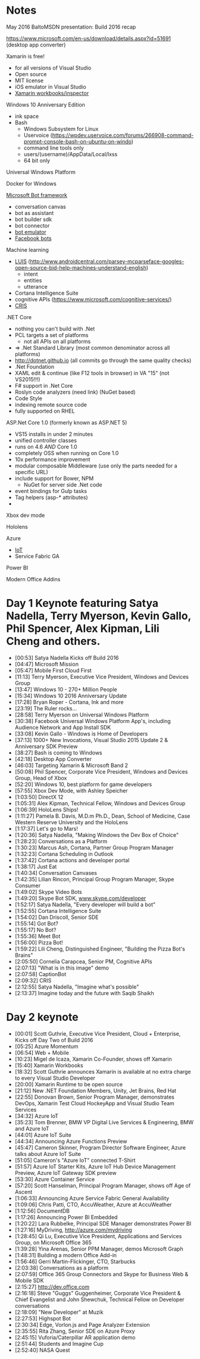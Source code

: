 # Notes
May 2016 BaltoMSDN presentation: Build 2016 recap

https://www.microsoft.com/en-us/download/details.aspx?id=51691 (desktop app converter)

Xamarin is free!
* for all versions of Visual Studio
* Open source
* MIT license
* iOS emulator in Visual Studio
* [Xamarin workbooks/inspector](https://developer.xamarin.com/guides/cross-platform/workbooks/)

Windows 10 Anniversary Edition
* ink space
* Bash
  * Windows Subsystem for Linux
  * Uservoice (https://wpdev.uservoice.com/forums/266908-command-prompt-console-bash-on-ubuntu-on-windo)
  * command line tools only
  * users/(username)/AppData/Local/lxss
  * 64 bit only

Universal Windows Platform

Docker for Windows

[Microsoft Bot framework](www.botframework.com)
* conversation canvas
* bot as assistant
* bot builder sdk
* bot connector
* [bot emulator](http://docs.botframework.com/connector/tools/bot-framework-emulator/)
* [Facebook bots](https://developers.facebook.com/blog/post/2016/04/12/bots-for-messenger/)

Machine learning
* [LUIS](https://www.luis.ai/) (http://www.androidcentral.com/parsey-mcparseface-googles-open-source-bid-help-machines-understand-english)
  * intent
  * entities
  * utterance
* Cortana Intelligence Suite
* cognitive APIs (https://www.microsoft.com/cognitive-services/)
* [CRIS](https://www.microsoft.com/cognitive-services/en-us/custom-recognition-intelligent-service-cris)

.NET Core
* nothing you can't build with .Net
* PCL targets a set of platforms
  * not all APIs on all platforms
* => .Net Standard Library (most common denominator across all platforms)
* http://dotnet.github.io (all commits go through the same quality checks)
* .Net Foundation
* XAML edit & continue (like F12 tools in browser) in VA "15" (not VS2015!!!)
* F# support in .Net Core
* Roslyn code analyzers (need link) (NuGet based)
* Code Style
* indexing remote source code
* fully supported on RHEL

ASP.Net Core 1.0 (formerly known as ASP.NET 5)
* VS15 installs in under 2 minutes
* unified controller classes
* runs on 4.6 *AND* Core 1.0
* completely OSS when running on Core 1.0
* 10x performance improvement
* modular composable Middleware (use only the parts needed for a specific URL)
* include support for Bower, NPM
  * NuGet for server side .Net code
* event bindings for Gulp tasks
* Tag helpers (asp-* attributes)
* 

Xbox dev mode

Hololens

Azure
* [IoT](https://azure.microsoft.com/en-us/solutions/iot-suite/)
* Service Fabric GA

Power BI

Modern Office Addins


# Day 1 Keynote featuring Satya Nadella, Terry Myerson, Kevin Gallo, Phil Spencer, Alex Kipman, Lili Cheng and others.
* [00:53] Satya Nadella Kicks off Build 2016
* [04:47] Microsoft Mission
* [05:47] Mobile First Cloud First
* [11:13] Terry Myerson, Executive Vice President, Windows and Devices Group
* [13:47] Windows 10 - 270+ Million People
* [15:34] Windows 10 2016 Anniversary Update
* [17:28] Bryan Roper - Cortana, Ink and more 
* [23:19] The Ruler rocks...
* [28:58] Terry Myerson on Universal Windows Platform
* [30:38] Facebook Universal Windows Platform App's, including Audience Network and App Install SDK
* [33:08] Kevin Gallo - Windows is Home of Developers
* [37:13] 1000+ New Invocations, Visual Studio 2015 Update 2 & Anniversary SDK Preview
* [38:27] Bash is coming to Windows
* [42:18] Desktop App Converter
* [46:03] Targeting Xamarin & Microsoft Band 2
* [50:08] Phil Spencer, Corporate Vice President, Windows and Devices Group, Head of Xbox 
* [52:20] Windows 10, best platform for game developers
* [57:55] Xbox Dev Mode, with Ashley Speicher
* [1:03:50] DirectX 12
* [1:05:31] Alex Kipman, Technical Fellow, Windows and Devices Group
* [1:06:39] HoloLens Ships!
* [1:11:27] Pamela B. Davis, M.D.m Ph.D., Dean, School of Medicine, Case Western Reserve University and the HoloLens
* [1:17:37] Let's go to Mars!
* [1:20:36] Satya Nadella, "Making Windows the Dev Box of Choice"
* [1:28:23] Conversations as a Platform
* [1:30:23] Marcus Ash, Cortana, Partner Group Program Manager
* [1:32:23] Cortana Scheduling in Outlook
* [1:37:42] Cortana actions and developer portal
* [1:38:17] Just Eat
* [1:40:34] Conversation Canvases
* [1:42:35] Lilian Rincon, Principal Group Program Manager, Skype Consumer
* [1:49:02] Skype Video Bots
* [1:49:20] Skype Bot SDK, www.skype.com/developer 
* [1:52:17] Satya Nadella, "Every developer will build a bot"
* [1:52:55] Cortana Intelligence Suite
* [1:54:02] Dan Driscoll, Senior SDE
* [1:55:14] Got Bot?
* [1:55:17] No Bot?
* [1:55:36] Meet Bot
* [1:56:00] Pizza Bot!
* [1:59:22] Lili Cheng, Distinguished Engineer, "Building the Pizza Bot's Brains"
* [2:05:50] Cornelia Carapcea, Senior PM, Cognitive APIs
* [2:07:13] "What is in this image" demo
* [2:07:58] CaptionBot
* [2:09:32] CRIS
* [2:12:55] Satya Nadella, "Imagine what's possible"
* [2:13:37] Imagine today and the future with Saqib Shaikh

# Day 2 keynote

* [00:01] Scott Guthrie, Executive Vice President, Cloud + Enterprise, Kicks off Day Two of Build 2016 
* [05:25] Azure Momentum 
* [06:54] Web + Mobile 
* [10:23] Migel de Icaza, Xamarin Co-Founder, shows off Xamarin 
* [15:40] Xamarin Workbooks 
* [18:32] Scott Guthrie announces Xamarin is available at no extra charge to every Visual Studio Developer 
* [20:00] Xamarin Runtime to be open source 
* [21:12] New .NET Foundation Members, Unity, Jet Brains, Red Hat 
* [22:55] Donovan Brown, Senior Program Manager, demonstrates DevOps, Xamarin Test Cloud HockeyApp and Visual Studio Team Services 
* [34:32] Azure IoT 
* [35:23] Tom Brenner, BMW VP Digital Live Services & Engineering, BMW and Azure IoT 
* [44:01] Azure IoT Suite 
* [44:34] Announcing Azure Functions Preview 
* [45:47] Cameron Skinner, Program Director Software Engineer, Azure talks about Azure IoT Suite 
* [51:05] Cameron's "Azure IoT" connected T-Shirt 
* [51:57] Azure IoT Starter Kits, Azure IoT Hub Device Management Preview, Azure IoT Gateway SDK preview 
* [53:30] Azure Container Service 
* [57:20] Scott Hanselman, Principal Program Manager, shows off Age of Ascent 
* [1:06:33] Announcing Azure Service Fabric General Availability 
* [1:09:06] Chris Patti, CTO, AccuWeather, Azure at AccuWeather 
* [1:12:56] DocumentDB 
* [1:17:26] Announcing Power BI Embedded 
* [1:20:22] Lara Rubbelke, Principal SDE Manager demonstrates Power BI 
* [1:27:16] MyDriving, http://azure.com/mydriving 
* [1:28:45] Qi Lu, Executive Vice President, Applications and Services Group, on Microsoft Office 365 
* [1:39:28] Yina Arenas, Senior PPM Manager, demos Microsoft Graph 
* [1:48:31] Building a modern Office Add-in 
* [1:56:46] Gerri Martin-Flickinger, CTO, Starbucks 
* [2:03:38] Conversations as a platform 
* [2:07:59] Office 365 Group Connectors and Skype for Business Web & Mobile SDK 
* [2:15:27] http://dev.office.com 
* [2:16:18] Steve "Guggs" Guggenheimer, Corporate Vice President & Chief Evangelist and John Shewchuk, Technical Fellow on Developer conversations 
* [2:18:09] "New Developer" at Muzik 
* [2:27:53] Highspot Bot 
* [2:30:34] Edge, Vorlon.js and Page Analyzer Extension 
* [2:35:55] Rita Zhang, Senior SDE on Azure Proxy 
* [2:45:15] Vuforia/Caterpillar AR application demo 
* [2:51:44] Students and Imagine Cup 
* [2:52:40] NASA Quest

